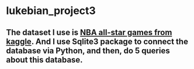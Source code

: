 # lukebian_project3

## The dataset I use is [NBA all-star games from kaggle](https://www.kaggle.com/datasets/darinhawley/nba-all-star-games-19512021). And I use Sqlite3 package to connect the database via Python, and then, do 5 queries about this database.
